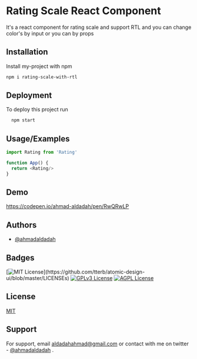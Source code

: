 
# Rating Scale React Component 

It's a react component for rating scale and support RTL and you can change color's by input or you can by props 


## Installation

Install my-project with npm

```bash
npm i rating-scale-with-rtl
```
    
## Deployment

To deploy this project run

```bash
  npm start
```


## Usage/Examples

```javascript
import Rating from 'Rating'

function App() {
  return <Rating/>
}
```


## Demo

https://codepen.io/ahmad-aldadah/pen/RwQRwLP


## Authors

- [@ahmadaldadah](https://github.com/ahmadaldadah/rating-scale-RTL)


## Badges


[![MIT License](https://img.shields.io/apm/l/atomic-design-ui.svg?)](https://github.com/tterb/atomic-design-ui/blob/master/LICENSEs)
[![GPLv3 License](https://img.shields.io/badge/License-GPL%20v3-yellow.svg)](https://opensource.org/licenses/)
[![AGPL License](https://img.shields.io/badge/license-AGPL-blue.svg)](http://www.gnu.org/licenses/agpl-3.0)


## License

[MIT](https://choosealicense.com/licenses/mit/)


## Support

For support, email aldadahahmad@gmail.com or contact with me on twitter - [@ahmadaldadah](https://twitter.com/ahmadaldadah)
.

